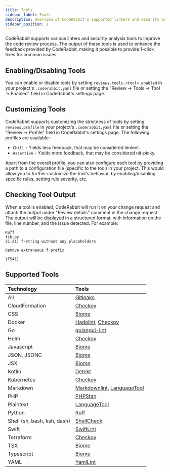 ```yaml
---
title: Tools
sidebar_label: Tools
description: Overview of CodeRabbit's supported linters and security analysis tools.
sidebar_position: 1
---
```


CodeRabbit supports various linters and security analysis tools to improve the code review process. The output of these tools is used to enhance the feedback provided by CodeRabbit, making it possible to provide 1-click fixes for common issues.

## Enabling/Disabling Tools

You can enable or disable tools by setting `reviews.tools.<tool>.enabled` in your project's `.coderabbit.yaml` file or setting the "Review → Tools → Tool → Enabled" field in CodeRabbit's settings page.

## Customizing Tools

CodeRabbit supports customizing the strictness of tools by setting `reviews.profile` in your project's `.coderabbit.yaml` file or setting the "Review → Profile" field in CodeRabbit's settings page. The following profiles are available:

- `Chill` - Yields less feedback, that may be considered lenient.
- `Assertive` - Yields more feedback, that may be considered nit-picky.

Apart from the overall profile, you can also configure each tool by providing a path to a configuration file (specific to the tool) in your project. This would allow you to further customize the tool's behavior, by enabling/disabling specific rules, setting rule severity, etc.

## Checking Tool Output

When a tool is enabled, CodeRabbit will run it on your change request and attach the output under "Review details" comment in the change request. The output will be displayed in a structured format, with information on the file, line number, and the issue detected. For example:

```text
Ruff
fib.py
21-21: f-string without any placeholders

Remove extraneous f prefix

(F541)
```

## Supported Tools

| Technology                  | Tools                                                      |
|:----------------------------|:-----------------------------------------------------------|
| All                         | [Gitleaks][Gitleaks]                                       |
| CloudFormation              | [Checkov][Checkov]                                         |
| CSS                         | [Biome][Biome]                                             |
| Docker                      | [Hadolint][Hadolint], [Checkov][Checkov]                   |
| Go                          | [golangci-lint][golangci-lint]                             |
| Helm                        | [Checkov][Checkov]                                         |
| Javascript                  | [Biome][Biome]                                             |
| JSON, JSONC                 | [Biome][Biome]                                             |
| JSX                         | [Biome][Biome]                                             |
| Kotlin                      | [Detekt][Detekt]                                           |
| Kubernetes                  | [Checkov][Checkov]                                         |
| Markdown                    | [Markdownlint][Markdownlint], [LanguageTool][LanguageTool] |
| PHP                         | [PHPStan][PHPStan]                                         |
| Plaintext                   | [LanguageTool][LanguageTool]                               |
| Python                      | [Ruff][Ruff]                                               |
| Shell (sh, bash, ksh, dash) | [ShellCheck][ShellCheck]                                   |
| Swift                       | [SwiftLint][SwiftLint]                                     |
| Terraform                   | [Checkov][Checkov]                                         |
| TSX                         | [Biome][Biome]                                             |
| Typescript                  | [Biome][Biome]                                             |
| YAML                        | [YamlLint][YamlLint]                                       |

[ShellCheck]: ./shellcheck.md
[Ruff]: ./ruff.md
[Markdownlint]: ./markdownlint.md
[LanguageTool]: ./languagetool.md
[Biome]: ./biome.md
[Hadolint]: ./hadolint.md
[SwiftLint]: ./swiftlint.md
[PHPStan]: ./phpstan.md
[golangci-lint]: ./golangci-lint.md
[YamlLint]: ./yamllint.md
[Gitleaks]: ./gitleaks.md
[Checkov]: ./checkov.md
[Detekt]: ./detekt.md
